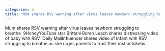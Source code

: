 ```yaml
---
categories: b
title: "Mum shares RSV warning after virus leaves newborn struggling to breathe  9Honey"
---
```

Mum shares RSV warning after virus leaves newborn struggling to breathe&nbsp;&nbsp;9HoneyYouTube star Brittani Boren Leach shares distressing video of baby with RSV&nbsp;&nbsp;Daily MailInfluencer shares video of infant with RSV struggling to breathe as she urges parents to trust their instincts&nbs
